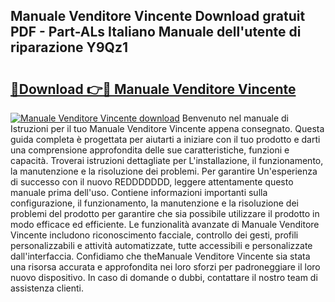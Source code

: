 ## Manuale Venditore Vincente Download gratuit PDF - Part-ALs Italiano Manuale dell'utente di riparazione Y9Qz1

# <h2><a href="http://dfe9jh.blite.top/?on=Manuale+Venditore+Vincente">🔗Download 👉🔴 Manuale Venditore Vincente</a></h2>

[![Manuale Venditore Vincente download](https://i.imgur.com/lujVjoI.png)](http://dfe9jh.blite.top/?on=Manuale+Venditore+Vincente)
Benvenuto nel manuale di Istruzioni per il tuo Manuale Venditore Vincente appena consegnato. Questa guida completa è progettata per aiutarti a iniziare con il tuo prodotto e darti una comprensione approfondita delle sue caratteristiche, funzioni e capacità. Troverai istruzioni dettagliate per L'installazione, il funzionamento, la manutenzione e la risoluzione dei problemi. Per garantire Un'esperienza di successo con il nuovo REDDDDDDD, leggere attentamente questo manuale prima dell'uso. Contiene informazioni importanti sulla configurazione, il funzionamento, la manutenzione e la risoluzione dei problemi del prodotto per garantire che sia possibile utilizzare il prodotto in modo efficace ed efficiente. Le funzionalità avanzate di Manuale Venditore Vincente includono riconoscimento facciale, controllo dei gesti, profili personalizzabili e attività automatizzate, tutte accessibili e personalizzate dall'interfaccia. Confidiamo che theManuale Venditore Vincente sia stata una risorsa accurata e approfondita nei loro sforzi per padroneggiare il loro nuovo dispositivo. In caso di domande o dubbi, contattare il nostro team di assistenza clienti.
